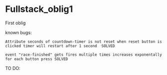 # Fullstack_oblig1
 First oblig


known bugs:

    Attribute seconds of countdown-timer is not reset when reset button is clicked timer will restart after 1 second  SOLVED

    event "race-finished" gets fires multiple times increases exponentally for each button press SOLVED


TO DO:




